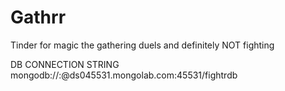 # Gathrr
Tinder for magic the gathering duels and definitely NOT fighting

DB CONNECTION STRING
mongodb://<dbuser>:<dbpassword>@ds045531.mongolab.com:45531/fightrdb
